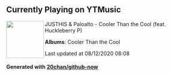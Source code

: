 ## Currently Playing on YTMusic

[<img align="left" width="100" src="https://lh3.googleusercontent.com/bItjVCtAngrgxb2UQeJ2F-6u1h37Y9guPe6Lk745BeuVOn_EasIEKu2t9JCbiu7PDkC5t3Qy0YKEcWCy">](https://music.youtube.com/channel/UCQ35pW9P3Fe6fB8_Gt_LUgw)

JUSTHIS &amp; Paloalto - Cooler Than the Cool (feat. Huckleberry P)

**Albums**: Cooler Than the Cool

Last updated at 08/12/2020 08:08

#### Generated with [20chan/github-now](https://github.com/20chan/github-now)


<!--
**20chan/20chan** is a ✨ _special_ ✨ repository because its `README.md` (this file) appears on your GitHub profile.

Here are some ideas to get you started:

- 🔭 I’m currently working on ...
- 🌱 I’m currently learning ...
- 👯 I’m looking to collaborate on ...
- 🤔 I’m looking for help with ...
- 💬 Ask me about ...
- 📫 How to reach me: ...
- 😄 Pronouns: ...
- ⚡ Fun fact: ...
-->
